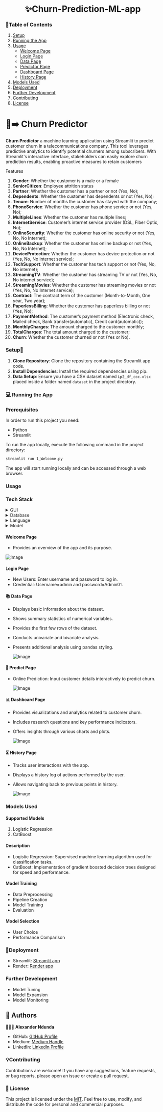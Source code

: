 


<a name="readme-top"></a>

<div align="center">
  <h1><b>✨Churn-Prediction-ML-app</b></h1>
</div>



### 📘Table of Contents
1. [Setup](#setup)
2. [Running the App](#running-the-app)
3. [Usage](#usage)
    - [Welcome Page](#welcome-page)
    - [Login Page](#login-page)
    - [Data Page](#data-page)
    - [Predictor Page](#predictor-page)
    - [Dashboard Page](#dashboard-page)
    - [History Page](#history-page)
4. [Models Used](#models-used)
5. [Deployment](#deployment)
6. [Further Development](#further-development)
7. [Contributing](#contributing)
8. [License](#license)


# 📱➡️ Churn Predictor <a name="about-project"></a>

**Churn Predictor** a machine learning application using Streamlit to predict customer churn in a telecommunications company. This tool leverages predictive analytics to identify potential churners among subscribers. With Streamlit's interactive interface, stakeholders can easily explore churn prediction results, enabling proactive measures to retain customers

Features
1. **Gender**: Whether the customer is a male or a female
2. **SeniorCitizen**: Employee attrition status
3. **Partner**: Whether the customer has a partner or not (Yes, No);
4. **Dependents**: Whether the customer has dependents or not (Yes, No);
5. **Tenure**: Number of months the customer has stayed with the company;
6. **PhoneService**: Whether the customer has phone service or not (Yes, No);
7. **MultipleLines**: Whether the customer has multiple lines;
8. **InternetService**: Customer’s internet service provider (DSL, Fiber Optic, No);
9. **OnlineSecurity**: Whether the customer has online security or not (Yes, No, No Internet);
10. **OnlineBackup**: Whether the customer has online backup or not (Yes, No, No Internet);
11. **DeviceProtection**: Whether the customer has device protection or not (Yes, No, No internet service);
12. **TechSupport**: Whether the customer has tech support or not (Yes, No, No internet);
13. **StreamingTV**: Whether the customer has streaming TV or not (Yes, No, No internet service);
14. **StreamingMovies**: Whether the customer has streaming movies or not (Yes, No, No Internet service);
15. **Contract**: The contract term of the customer (Month-to-Month, One year, Two year);
16. **PaperlessBilling**: Whether the customer has paperless billing or not (Yes, No);
17. **PaymentMethod**: The customer’s payment method (Electronic check, Mailed check, Bank transfer(automatic), Credit card(automatic));
18. **MonthlyCharges**: The amount charged to the customer monthly;
19. **TotalCharges**: The total amount charged to the customer;
20. **Churn**: Whether the customer churned or not (Yes or No).

### Setup🔧 <a name="setup"></a>
 
1. **Clone Repository**: Clone the repository containing the Streamlit app code.
2. **Install Dependencies**: Install the required dependencies using pip.
3. **Data Setup**: Ensure you have a CSV dataset named `Lp2_df_coc.xlsx` placed inside a folder named `dataset` in the project directory.
 
### 💻 Running the App <a name="running-the-app"></a>

### Prerequisites

In order to run this project you need:

- Python
- Streamlit
 
To run the app locally, execute the following command in the project directory:
 
```bash
streamlit run 1_Welcome.py
```
 
The app will start running locally and can be accessed through a web browser.
 
### Usage <a name="usage"></a>
### Tech Stack  
<details>
  <summary>GUI</summary>
  <ul>
    <li><a href="">Streamlit</a></li>
  </ul>
</details>

<details>
<summary>Database</summary>
  <ul>
    <li><a href="">Microsoft SQL Server</a></li>
  </ul>
</details>

<details>
<summary>Language</summary>
  <ul>
    <li><a href="">Python</a></li>
  </ul>
</details>

<details>
<summary>Model</summary>
  <ul>
    <li><a href="">Sklearn</a></li>
  </ul>
</details>

#### Welcome Page <a name="welcome-page"></a>
- Provides an overview of the app and its purpose.

 ![Image](https://github.com/Code-str8/churn-prediction-ml-app/blob/main/assets/images/churn%20app%20ss%201.PNG)

 
#### Login Page <a name="login-page"></a>
- New Users: Enter username and password to log in.
- Credential: Username=admin and password=Admin01.

  
 
#### 📚 Data Page <a name="data-page"></a>
- Displays basic information about the dataset.
- Shows summary statistics of numerical variables.
- Provides the first few rows of the dataset.
- Conducts univariate and bivariate analysis.
- Presents additional analysis using pandas styling.

  ![Image](https://github.com/Code-str8/churn-prediction-ml-app/blob/main/assets/images/churn%20app%20ss%202.PNG)
 
#### 🔮 Predict Page <a name="predictor-page"></a>
- Online Prediction: Input customer details interactively to predict churn.

   ![Image](https://github.com/Code-str8/churn-prediction-ml-app/blob/main/assets/images/churn%20app%20ss%204.PNG)
 
#### 📊 Dashboard Page <a name="dashboard-page"></a>
- Provides visualizations and analytics related to customer churn.
- Includes research questions and key performance indicators.
- Offers insights through various charts and plots.

  ![Image](https://github.com/Code-str8/churn-prediction-ml-app/blob/main/assets/images/churn%20app%20ss%203.PNG)
 
#### ⏳ History Page <a name="history-page"></a>
- Tracks user interactions with the app.
- Displays a history log of actions performed by the user.
- Allows navigating back to previous points in history.

  ![Image](https://github.com/Code-str8/churn-prediction-ml-app/blob/main/assets/images/churn%20app%20ss%205.PNG)
 
### Models Used <a name="models-used"></a>
 
#### Supported Models
1. Logistic Regression
2. CatBoost
 
#### Description
- Logistic Regression: Supervised machine learning algorithm used for classification tasks.
- CatBoost: Implementation of gradient boosted decision trees designed for speed and performance.
 
#### Model Training
- Data Preprocessing
- Pipeline Creation
- Model Training
- Evaluation
 
#### Model Selection
- User Choice
- Performance Comparison
 
### 🎉Deployment <a name="deployment"></a>
 
- Streamlit: [Streamlit app](https://churn-prediction-ml-appgi-cacbbyzjm6uzakkyu2xgdk.streamlit.app/History)
- Render: [Render app](https://churn-predictor-app.onrender.com)
 
### Further Development <a name="further-development"></a>
 
- Model Tuning
- Model Expansion
- Model Monitoring

## 👥 Authors

🕵🏽‍♀️ **Alexander Ndunda**

- GitHub: [GitHub Profile](https://github.com/Code-str8)
- Medium: [Medium Handle](https://medium.com/@Codestr8)
- LinkedIn: [LinkedIn Profile](https://linkedin.com/in/alexandernyambongo)

 
### 💡Contributing <a name="contributing"></a>
 
Contributions are welcome! If you have any suggestions, feature requests, or bug reports, please open an issue or create a pull request.
 
### 🔐 License <a name="license"></a>
 
This project is licensed under the [MIT](LICENSE). Feel free to use, modify, and distribute the code for personal and commercial purposes.
